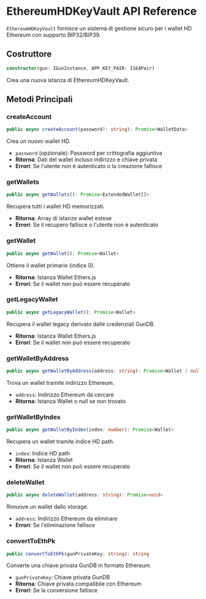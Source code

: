 # EthereumHDKeyVault API Reference

`EthereumHDKeyVault` fornisce un sistema di gestione sicuro per i wallet HD Ethereum con supporto BIP32/BIP39.

## Costruttore

```typescript
constructor(gun: IGunInstance, APP_KEY_PAIR: ISEAPair)
```

Crea una nuova istanza di EthereumHDKeyVault.

## Metodi Principali

### createAccount
```typescript
public async createAccount(password?: string): Promise<WalletData>
```
Crea un nuovo wallet HD.
- `password` (opzionale): Password per crittografia aggiuntiva
- **Ritorna**: Dati del wallet incluso indirizzo e chiave privata
- **Errori**: Se l'utente non è autenticato o la creazione fallisce

### getWallets
```typescript
public async getWallets(): Promise<ExtendedWallet[]>
```
Recupera tutti i wallet HD memorizzati.
- **Ritorna**: Array di istanze wallet estese
- **Errori**: Se il recupero fallisce o l'utente non è autenticato

### getWallet
```typescript
public async getWallet(): Promise<Wallet>
```
Ottiene il wallet primario (indice 0).
- **Ritorna**: Istanza Wallet Ethers.js
- **Errori**: Se il wallet non può essere recuperato

### getLegacyWallet
```typescript
public async getLegacyWallet(): Promise<Wallet>
```
Recupera il wallet legacy derivato dalle credenziali GunDB.
- **Ritorna**: Istanza Wallet Ethers.js
- **Errori**: Se il wallet non può essere recuperato

### getWalletByAddress
```typescript
public async getWalletByAddress(address: string): Promise<Wallet | null>
```
Trova un wallet tramite indirizzo Ethereum.
- `address`: Indirizzo Ethereum da cercare
- **Ritorna**: Istanza Wallet o null se non trovato

### getWalletByIndex
```typescript
public async getWalletByIndex(index: number): Promise<Wallet>
```
Recupera un wallet tramite indice HD path.
- `index`: Indice HD path
- **Ritorna**: Istanza Wallet
- **Errori**: Se il wallet non può essere recuperato

### deleteWallet
```typescript
public async deleteWallet(address: string): Promise<void>
```
Rimuove un wallet dallo storage.
- `address`: Indirizzo Ethereum da eliminare
- **Errori**: Se l'eliminazione fallisce

### convertToEthPk
```typescript
public convertToEthPk(gunPrivateKey: string): string
```
Converte una chiave privata GunDB in formato Ethereum.
- `gunPrivateKey`: Chiave privata GunDB
- **Ritorna**: Chiave privata compatibile con Ethereum
- **Errori**: Se la conversione fallisce 